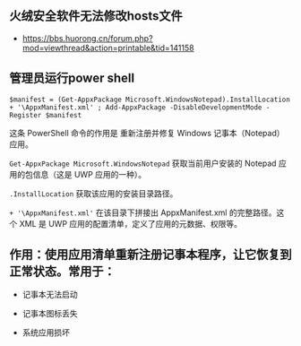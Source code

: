##  火绒安全软件无法修改hosts文件

- https://bbs.huorong.cn/forum.php?mod=viewthread&action=printable&tid=141158

## 管理员运行power shell

```
$manifest = (Get-AppxPackage Microsoft.WindowsNotepad).InstallLocation + '\AppxManifest.xml' ; Add-AppxPackage -DisableDevelopmentMode -Register $manifest
```

这条 PowerShell 命令的作用是 重新注册并修复 Windows 记事本（Notepad）应用。

`Get-AppxPackage Microsoft.WindowsNotepad`
获取当前用户安装的 Notepad 应用的包信息（这是 UWP 应用的一种）。

`.InstallLocation`
获取该应用的安装目录路径。

`+ '\AppxManifest.xml'`
在该目录下拼接出 AppxManifest.xml 的完整路径。这个 XML 是 UWP 应用的配置清单，定义了应用的元数据、权限等。


## 作用：使用应用清单重新注册记事本程序，让它恢复到正常状态。常用于：

- 记事本无法启动

- 记事本图标丢失

- 系统应用损坏

